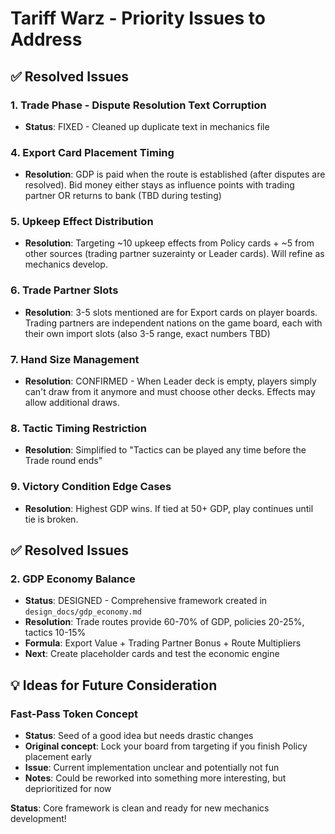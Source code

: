 # Tariff Warz - Priority Issues to Address

## ✅ Resolved Issues

### 1. Trade Phase - Dispute Resolution Text Corruption
- **Status**: FIXED - Cleaned up duplicate text in mechanics file

### 4. Export Card Placement Timing
- **Resolution**: GDP is paid when the route is established (after disputes are resolved). Bid money either stays as influence points with trading partner OR returns to bank (TBD during testing)

### 5. Upkeep Effect Distribution
- **Resolution**: Targeting ~10 upkeep effects from Policy cards + ~5 from other sources (trading partner suzerainty or Leader cards). Will refine as mechanics develop.

### 6. Trade Partner Slots  
- **Resolution**: 3-5 slots mentioned are for Export cards on player boards. Trading partners are independent nations on the game board, each with their own import slots (also 3-5 range, exact numbers TBD)

### 7. Hand Size Management
- **Resolution**: CONFIRMED - When Leader deck is empty, players simply can't draw from it anymore and must choose other decks. Effects may allow additional draws.

### 8. Tactic Timing Restriction
- **Resolution**: Simplified to "Tactics can be played any time before the Trade round ends"

### 9. Victory Condition Edge Cases
- **Resolution**: Highest GDP wins. If tied at 50+ GDP, play continues until tie is broken.

## ✅ Resolved Issues

### 2. GDP Economy Balance
- **Status**: DESIGNED - Comprehensive framework created in `design_docs/gdp_economy.md`
- **Resolution**: Trade routes provide 60-70% of GDP, policies 20-25%, tactics 10-15%
- **Formula**: Export Value + Trading Partner Bonus + Route Multipliers
- **Next**: Create placeholder cards and test the economic engine

## 💡 Ideas for Future Consideration

### Fast-Pass Token Concept
- **Status**: Seed of a good idea but needs drastic changes
- **Original concept**: Lock your board from targeting if you finish Policy placement early
- **Issue**: Current implementation unclear and potentially not fun
- **Notes**: Could be reworked into something more interesting, but deprioritized for now

**Status**: Core framework is clean and ready for new mechanics development! 